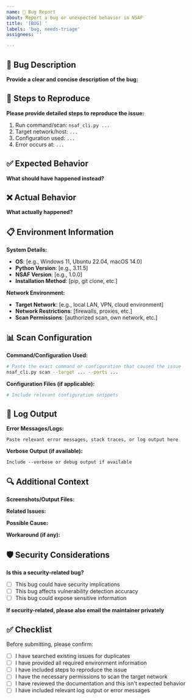 ```yaml
---
name: 🐛 Bug Report
about: Report a bug or unexpected behavior in NSAF
title: '[BUG] '
labels: 'bug, needs-triage'
assignees: ''

---
```


## 🐛 Bug Description
**Provide a clear and concise description of the bug:**
<!-- Describe what went wrong -->

## 🔄 Steps to Reproduce
**Please provide detailed steps to reproduce the issue:**
1. Run command/scan: `nsaf_cli.py ...`
2. Target network/host: `...`
3. Configuration used: `...`
4. Error occurs at: `...`

## ✅ Expected Behavior
**What should have happened instead?**
<!-- Describe the expected outcome -->

## ❌ Actual Behavior
**What actually happened?**
<!-- Include error messages, unexpected outputs, etc. -->

## 📋 Environment Information
**System Details:**
- **OS**: [e.g., Windows 11, Ubuntu 22.04, macOS 14.0]
- **Python Version**: [e.g., 3.11.5]
- **NSAF Version**: [e.g., 1.0.0]
- **Installation Method**: [pip, git clone, etc.]

**Network Environment:**
- **Target Network**: [e.g., local LAN, VPN, cloud environment]
- **Network Restrictions**: [firewalls, proxies, etc.]
- **Scan Permissions**: [authorized scan, own network, etc.]

## 📊 Scan Configuration
**Command/Configuration Used:**
```bash
# Paste the exact command or configuration that caused the issue
nsaf_cli.py scan --target ... --ports ...
```

**Configuration Files (if applicable):**
```yaml
# Include relevant configuration snippets
```

## 📝 Log Output
**Error Messages/Logs:**
```
Paste relevant error messages, stack traces, or log output here
```

**Verbose Output (if available):**
```
Include --verbose or debug output if available
```

## 🔍 Additional Context
**Screenshots/Output Files:**
<!-- Attach any relevant screenshots, report files, or output samples -->

**Related Issues:**
<!-- Link to any related issues or discussions -->

**Possible Cause:**
<!-- If you have an idea about what might be causing the issue -->

**Workaround (if any):**
<!-- Describe any temporary workaround you've found -->

## 🛡️ Security Considerations
**Is this a security-related bug?**
- [ ] This bug could have security implications
- [ ] This bug affects vulnerability detection accuracy
- [ ] This bug could expose sensitive information

**If security-related, please also email the maintainer privately**

## ✅ Checklist
Before submitting, please confirm:
- [ ] I have searched existing issues for duplicates
- [ ] I have provided all required environment information
- [ ] I have included steps to reproduce the issue
- [ ] I have the necessary permissions to scan the target network
- [ ] I have reviewed the documentation and this isn't expected behavior
- [ ] I have included relevant log output or error messages
